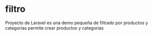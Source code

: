 # filtro
Proyecto de Laravel es una demo pequeña de filtrado por productos y categorias permite crear productos y categorias
